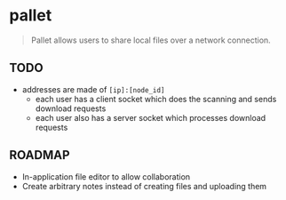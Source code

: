 # pallet

> Pallet allows users to share local files over a network connection.

## TODO

- addresses are made of `[ip]:[node_id]`
  - each user has a client socket which does the scanning and sends download requests
  - each user also has a server socket which processes download requests

## ROADMAP

- In-application file editor to allow collaboration
- Create arbitrary notes instead of creating files and uploading them
